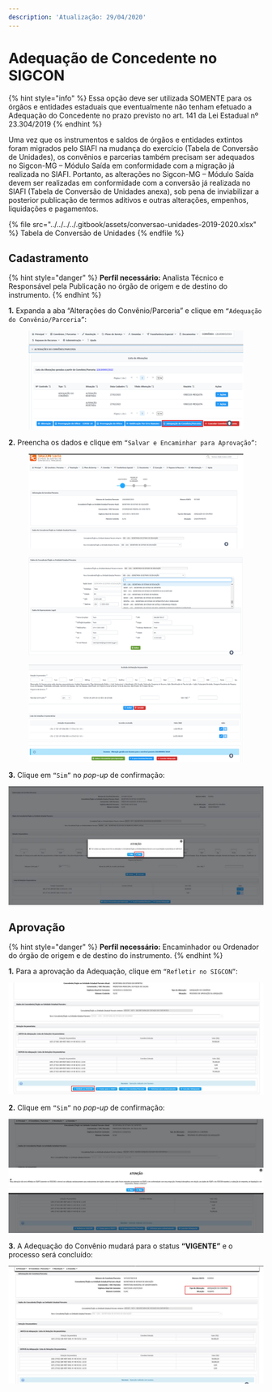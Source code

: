 ```yaml
---
description: 'Atualização: 29/04/2020'
---
```


# Adequação de Concedente no SIGCON

{% hint style="info" %}
Essa opção deve ser utilizada SOMENTE para os órgãos e entidades estaduais que eventualmente não tenham efetuado a Adequação do Concedente no prazo previsto no art. 141 da Lei Estadual nº 23.304/2019
{% endhint %}

Uma vez que os instrumentos e saldos de órgãos e entidades extintos foram migrados pelo SIAFI na mudança do exercício (Tabela de Conversão de Unidades), os convênios e parcerias também precisam ser adequados no Sigcon-MG – Módulo Saída em conformidade com a migração já realizada no SIAFI. Portanto, as alterações no Sigcon-MG – Módulo Saída devem ser realizadas em conformidade com a conversão já realizada no SIAFI (Tabela de Conversão de Unidades anexa), sob pena de inviabilizar a posterior publicação de termos aditivos e outras alterações, empenhos, liquidações e pagamentos.

{% file src="../../../../.gitbook/assets/conversao-unidades-2019-2020.xlsx" %}
Tabela de Conversão de Unidades
{% endfile %}

## Cadastramento

{% hint style="danger" %}
**Perfil necessário:** Analista Técnico e Responsável pela Publicação no órgão de origem e de destino do instrumento.
{% endhint %}

**1.** Expanda a aba “Alterações do Convênio/Parceria” e clique em `“Adequação do Convênio/Parceria”`:

<figure><img src="../../../../.gitbook/assets/adequação.png" alt=""><figcaption></figcaption></figure>

**2.** Preencha os dados e clique em `“Salvar e Encaminhar para Aprovação”`:

<figure><img src="../../../../.gitbook/assets/image (40).png" alt=""><figcaption></figcaption></figure>

<figure><img src="../../../../.gitbook/assets/image (38).png" alt=""><figcaption></figcaption></figure>

<figure><img src="../../../../.gitbook/assets/image.png" alt=""><figcaption></figcaption></figure>

**3.** Clique em `“Sim”` no _pop-up_ de confirmação:

![](<../../../../.gitbook/assets/image (92) (1).png>)

## Aprovação

{% hint style="danger" %}
**Perfil necessário:** Encaminhador ou Ordenador do órgão de origem e de destino do instrumento.
{% endhint %}

**1.** Para a aprovação da Adequação, clique em `“Refletir no SIGCON”`:

![](<../../../../.gitbook/assets/image (149).png>)

**2.** Clique em `“Sim”` no _pop-up_ de confirmação:

![](<../../../../.gitbook/assets/image (90).png>)

**3.** A Adequação do Convênio mudará para o status **“VIGENTE”** e o processo será concluído:

![](<../../../../.gitbook/assets/image (82).png>)

